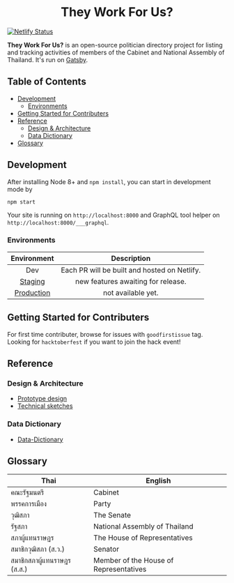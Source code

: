 <h1 align="center">
  They Work For Us?
</h1>

[![Netlify Status](https://api.netlify.com/api/v1/badges/1165ad17-98ee-45b6-acb3-f552ed565abf/deploy-status)](https://app.netlify.com/sites/quirky-hodgkin-ae5fd3/deploys)

**They Work For Us?** is an open-source politician directory project for listing and tracking activities of members of the Cabinet and National Assembly of Thailand. It's run on [Gatsby](https://www.gatsbyjs.org).

## Table of Contents

<!-- START doctoc generated TOC please keep comment here to allow auto update -->
<!-- DON'T EDIT THIS SECTION, INSTEAD RE-RUN doctoc TO UPDATE -->

- [Development](#development)
  - [Environments](#environments)
- [Getting Started for Contributers](#getting-started-for-contributers)
- [Reference](#reference)
  - [Design & Architecture](#design--architecture)
  - [Data Dictionary](#data-dictionary)
- [Glossary](#glossary)

<!-- END doctoc generated TOC please keep comment here to allow auto update -->

## Development

After installing Node 8+ and `npm install`, you can start in development mode by

```
npm start
```

Your site is running on `http://localhost:8000` and GraphQL tool helper on `http://localhost:8000/___graphql`.

### Environments

|                      Environment                       |                 Description                  |
| :----------------------------------------------------: | :------------------------------------------: |
|                          Dev                           | Each PR will be built and hosted on Netlify. |
| [Staging](https://pedantic-edison-3897de.netlify.com/) |      new features awaiting for release.      |
|                    [Production](#)                     |              not available yet.              |

## Getting Started for Contributers

For first time contributer, browse for issues with `goodfirstissue` tag. Looking for `hacktoberfest` if you want to join the hack event!

## Reference

### Design & Architecture

- [Prototype design](https://invis.io/7HU7PWOYAQM#387144381_Landing_Page)
- [Technical sketches](https://projects.invisionapp.com/freehand/document/NhJHf12G0)

### Data Dictionary

- [Data-Dictionary](https://github.com/codeforthailand/politician-directory/wiki/Data-Dictionary)

## Glossary

| Thai                        | English                                |
| --------------------------- | -------------------------------------- |
| คณะรัฐมนตรี                 | Cabinet                                |
| พรรคการเมือง                | Party                                  |
| วุฒิสภา                     | The Senate                             |
| รัฐสภา                      | National Assembly of Thailand          |
| สภาผู้แทนราษฏร              | The House of Representatives           |
| สมาชิกวุฒิสภา (ส.ว.)        | Senator                                |
| สมาชิกสภาผู้แทนราษฎร (ส.ส.) | Member of the House of Representatives |
